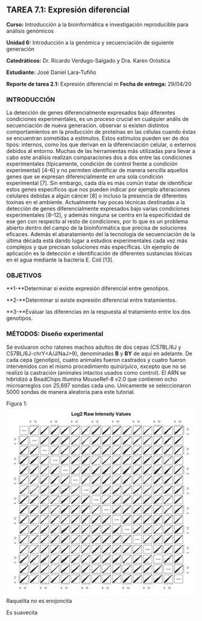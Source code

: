 ## TAREA 7.1: Expresión diferencial
**Curso:** Introducción a la bioinformática e investigación reproducible para análisis genómicos

**Unidad 6:** Introducción a la genómica y secuenciación de siguiente generación

**Catedráticos:** Dr. Ricardo Verdugo-Salgado y Dra. Karen Oróstica

**Estudiante:** José Daniel Lara-Tufiño

**Reporte de tarea 2.1:** Expresión diferencial
m
**Fecha de entrega:** 29/04/20

### INTRODUCCIÓN

La detección de genes diferencialmente expresados bajo diferentes condiciones experimentales, es un proceso crucial en cualquier anális de secuenciación de nueva generación.
observar si existen distintos comportamientos en la producción de proteínas en las células cuando
éstas se encuentran sometidas a estímulos. Estos estímulos pueden ser de dos tipos: internos,
como los que derivan en la diferenciación celular, o externos debidos al entorno. Muchas de
las herramientas más utilizadas para llevar a cabo este análisis realizan comparaciones dos a
dos entre las condiciones experimentales (típicamente, condición de control frente a condición
experimental) [4–6] y no permiten identificar de manera sencilla aquellos genes que se expresan
diferencialmente en una sola condición experimental [7]. Sin embargo, cada día es más común
tratar de identificar estos genes específicos que nos pueden indicar por ejemplo alteraciones
celulares debidas a algún cáncer [8] o incluso la presencia de diferentes toxinas en el ambiente.
Actualmente hay pocas técnicas destinadas a la detección de genes diferencialmente expresados bajo varias condiciones experimentales [8–12], y además ninguna se centra en la especificidad
de ese gen con respecto al resto de condiciones, por lo que es un problema abierto dentro del
campo de la bioinformática que precisa de soluciones eficaces. Además el abaratamiento del
la tecnología de secuenciación de la última década está dando lugar a estudios experimentales
cada vez más complejos y que precisan soluciones más específicas. Un ejemplo de aplicación es
la detección e identificación de diferentes sustancias tóxicas en el agua mediante la bacteria E.
Coli [13].

### OBJETIVOS

**1-**Determinar si existe expresión diferencial entre genotipos.

**2-**Determinar si existe expresión diferencial entre tratamientos.

**3-**Evaluar las diferencias en la respuesta al tratamiento entre los dos genotipos.

### MÉTODOS: Diseño experimental

Se evsluaron ocho ratones machos adultos de dos cepas (C57BL/6J y C57BL/6J-chrY<A/J/NaJ>9), denominadas **B** y **BY** de aquí en adelante. De cada cepa (genotipo), cuatro animales fueron castrados y cuatro fueron intervenidos con el mismo procedimiento quirúrjuico, excepto que no se realizó la castración (animales intactos usados como control). El ARN se hibridizó a BeadChips Illumina MouseRef-8 v2.0 que contienen ocho microarreglos con 25,697 sondas cada uno. Unicamente se seleccionaron 5000 sondas de manera aleatoria para este tutorial.






Figura 1: 
![alt text](https://github.com/jdaniellt/Figura-1.-Diagrama-de-caja-de-datos-sin-procesar-en-escala-log-por-microarreglo-y-calidad-de-sonda./blob/master/Pairs_scatter_log2.png)
Raquelita no es enojoncita

Es suavecita
